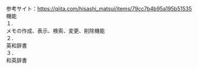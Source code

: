 参考サイト：https://qiita.com/hisashi_matsui/items/79cc7b4b95a195b51535  
機能  
１.  
メモの作成、表示、検索、変更、削除機能  
２．  
英和辞書  
３．  
和英辞書  
